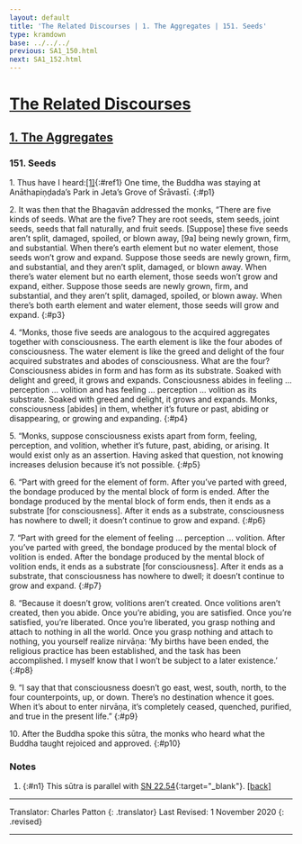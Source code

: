 ```yaml
---
layout: default
title: 'The Related Discourses | 1. The Aggregates | 151. Seeds'
type: kramdown
base: ../../../
previous: SA1_150.html
next: SA1_152.html
---
```


# [The Related Discourses](../../../03_samyukta/)
## [1. The Aggregates](../../../03_samyukta/SA_01/)
### 151. Seeds

1\. Thus have I heard:[\[1\]](#n1){:#ref1} One time, the Buddha was staying at Anāthapiṇḍada’s Park in Jeta’s Grove of Śrāvastī.
{:#p1}

2\. It was then that the Bhagavān addressed the monks, “There are five kinds of seeds. What are the five? They are root seeds, stem seeds, joint seeds, seeds that fall naturally, and fruit seeds. [Suppose] these five seeds aren’t split, damaged, spoiled, or blown away, [9a] being newly grown, firm, and substantial. When there’s earth element but no water element, those seeds won’t grow and expand. Suppose those seeds are newly grown, firm, and substantial, and they aren’t split, damaged, or blown away. When there’s water element but no earth element, those seeds won’t grow and expand, either. Suppose those seeds are newly grown, firm, and substantial, and they aren’t split, damaged, spoiled, or blown away. When there’s both earth element and water element, those seeds will grow and expand.
{:#p3}

4\. “Monks, those five seeds are analogous to the acquired aggregates together with consciousness. The earth element is like the four abodes of consciousness. The water element is like the greed and delight of the four acquired substrates and abodes of consciousness. What are the four? Consciousness abides in form and has form as its substrate. Soaked with delight and greed, it grows and expands. Consciousness abides in feeling … perception … volition and has feeling … perception … volition as its substrate. Soaked with greed and delight, it grows and expands. Monks, consciousness [abides] in them, whether it’s future or past, abiding or disappearing, or growing and expanding.
{:#p4}

5\. “Monks, suppose consciousness exists apart from form, feeling, perception, and volition, whether it’s future, past, abiding, or arising. It would exist only as an assertion. Having asked that question, not knowing increases delusion because it’s not possible.
{:#p5}

6\. “Part with greed for the element of form. After you’ve parted with greed, the bondage produced by the mental block of form is ended. After the bondage produced by the mental block of form ends, then it ends as a substrate [for consciousness]. After it ends as a substrate, consciousness has nowhere to dwell; it doesn’t continue to grow and expand.
{:#p6}

7\. “Part with greed for the element of feeling … perception … volition. After you’ve parted with greed, the bondage produced by the mental block of volition is ended. After the bondage produced by the mental block of volition ends, it ends as a substrate [for consciousness]. After it ends as a substrate, that consciousness has nowhere to dwell; it doesn’t continue to grow and expand.
{:#p7}

8\. “Because it doesn’t grow, volitions aren’t created. Once volitions aren’t created, then you abide. Once you’re abiding, you are satisfied. Once you’re satisfied, you’re liberated. Once you’re liberated, you grasp nothing and attach to nothing in all the world. Once you grasp nothing and attach to nothing, you yourself realize nirvāṇa: ‘My births have been ended, the religious practice has been established, and the task has been accomplished. I myself know that I won’t be subject to a later existence.’
{:#p8}

9\. “I say that that consciousness doesn’t go east, west, south, north, to the four counterpoints, up, or down. There’s no destination whence it goes. When it’s about to enter nirvāṇa, it’s completely ceased, quenched, purified, and true in the present life.”
{:#p9}

10\. After the Buddha spoke this sūtra, the monks who heard what the Buddha taught rejoiced and approved.
{:#p10}

### Notes

1. {:#n1} This sūtra is parallel with [SN 22.54](https://suttacentral.net/sn22.54){:target="_blank"}. [\[back\]](#ref1)

---

Translator: Charles Patton
{: .translator}
Last Revised: 1 November 2020
{: .revised}

---